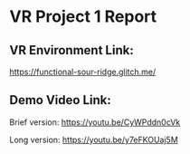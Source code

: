 # VR Project 1 Report

## VR Environment Link: 

https://functional-sour-ridge.glitch.me/

## Demo Video Link:

Brief version: https://youtu.be/CyWPddn0cVk

Long version: https://youtu.be/y7eFKOUaj5M


